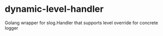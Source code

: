 # dynamic-level-handler
Golang wrapper for slog.Handler that supports level override for concrete logger
